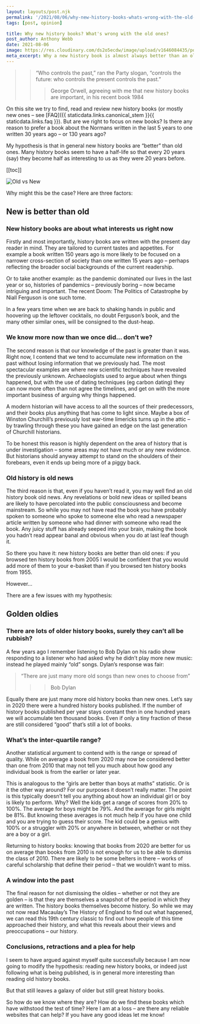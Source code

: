 ```yaml
---
layout: layouts/post.njk
permalink: '/2021/08/06/why-new-history-books-whats-wrong-with-the-old-ones/'
tags: [post, opinion]

title: Why new history books? What's wrong with the old ones?
post_author: Anthony Webb
date: 2021-08-06
image: https://res.cloudinary.com/ds2o5ecdw/image/upload/v1646084435/posts/new_vs_old.png
meta_excerpt: Why a new history book is almost always better than an old history book... with some important caveats!
---
```

>> “Who controls the past,” ran the Party slogan, “controls the future: who controls the present controls the past.”
>>> George Orwell, agreeing with me that new history books are important, in his recent book 1984

On this site we try to find, read and review new history books (or mostly new ones – see [FAQ]({{ staticdata.links.canonical_stem }}{{ staticdata.links.faq }}). But are we right to focus on new books? Is there any reason to prefer a book about the Normans written in the last 5 years to one written 30 years ago – or 130 years ago?

My hypothesis is that in general new history books are “better” than old ones. Many history books seem to have a half-life so that every 20 years (say) they become half as interesting to us as they were 20 years before.

[[toc]]

![Old vs New](https://res.cloudinary.com/ds2o5ecdw/image/upload/v1646084435/posts/new_vs_old.png#center 'Old vs New')

Why might this be the case? Here are three factors:

## New is better than old

### New history books are about what interests us right now

Firstly and most importantly, history books are written with the present day reader in mind. They are tailored to current tastes and appetites. For example a book written 150 years ago is more likely to be focused on a narrower cross-section of society than one written 15 years ago – perhaps reflecting the broader social backgrounds of the current readership.

Or to take another example: as the pandemic dominated our lives in the last year or so, histories of pandemics – previously boring – now became intriguing and important. The recent Doom: The Politics of Catastrophe by Niall Ferguson is one such tome.

In a few years time when we are back to shaking hands in public and hoovering up the leftover cocktails, no doubt Ferguson’s book, and the many other similar ones, will be consigned to the dust-heap.

### We know more now than we once did… don’t we?

The second reason is that our knowledge of the past is greater than it was. Right now, I contend that we tend to accumulate new information on the past without losing information that we previously had. The most spectacular examples are where new scientific techniques have revealed the previously unknown. Archaeologists used to argue about when things happened, but with the use of dating techniques (eg carbon dating) they can now more often than not agree the timelines, and get on with the more important business of arguing why things happened.

A modern historian will have access to all the sources of their predecessors, and their books plus anything that has come to light since. Maybe a box of Winston Churchill’s previously lost war-time limericks turns up in the attic – by trawling through these you have gained an edge on the last generation of Churchill historians.

To be honest this reason is highly dependent on the area of history that is under investigation – some areas may not have much or any new evidence. But historians should anyway attempt to stand on the shoulders of their forebears, even it ends up being more of a piggy back.

### Old history is old news

The third reason is that, even if you haven’t read it, you may well find an old history book old news. Any revelations or bold new ideas or spilled beans are likely to have percolated into the public consciousness and become mainstream. So while you may not have read the book you have probably spoken to someone who spoke to someone else who read a newspaper article written by someone who had dinner with someone who read the book. Any juicy stuff has already seeped into your brain, making the book you hadn’t read appear banal and obvious when you do at last leaf though it.

So there you have it: new history books are better than old ones: if you browsed ten history books from 2005 I would be confident that you would add more of them to your e-basket than if you browsed ten history books from 1955.

However…

There are a few issues with my hypothesis:

## Golden oldies

### There are lots of older history books, surely they can’t all be rubbish?

A few years ago I remember listening to Bob Dylan on his radio show responding to a listener who had asked why he didn’t play more new music: instead he played mainly “old” songs. Dylan’s response was fair:

> “There are just many more old songs than new ones to choose from”
>
>>> Bob Dylan

Equally there are just many more old history books than new ones. Let’s say in 2020 there were a hundred history books published. If the number of history books published per year stays constant then in one hundred years we will accumulate ten thousand books. Even if only a tiny fraction of these are still considered “good” that’s still a lot of books.

### What’s the inter-quartile range?
Another statistical argument to contend with is the range or spread of quality. While on average a book from 2020 may now be considered better than one from 2010 that may not tell you much about how good any individual book is from the earlier or later year.

This is analogous to the “girls are better than boys at maths” statistic. Or is it the other way around? For our purposes it doesn’t really matter. The point is this typically doesn’t tell you anything about how an individual girl or boy is likely to perform. Why? Well the kids get a range of scores from 20% to 100%. The average for boys might be 79%. And the average for girls might be 81%. But knowing these averages is not much help if you have one child and you are trying to guess their score. The kid could be a genius with 100% or a struggler with 20% or anywhere in between, whether or not they are a boy or a girl.

Returning to history books: knowing that books from 2020 are better for us on average than books from 2010 is not enough for us to be able to dismiss the class of 2010. There are likely to be some belters in there – works of careful scholarship that define their period – that we wouldn’t want to miss.

### A window into the past
The final reason for not dismissing the oldies – whether or not they are golden – is that they are themselves a snapshot of the period in which they are written. The history books themselves become history. So while we may not now read Macaulay’s The History of England to find out what happened, we can read this 19th century classic to find out how people of this time approached their history, and what this reveals about their views and preoccupations – our history.

### Conclusions, retractions and a plea for help
I seem to have argued against myself quite successfully because I am now going to modify the hypothesis: reading new history books, or indeed just following what is being published, is in general more interesting than reading old history books.

But that still leaves a galaxy of older but still great history books.

So how do we know where they are? How do we find these books which have withstood the test of time? Here I am at a loss – are there any reliable websites that can help? If you have any good ideas let me know!